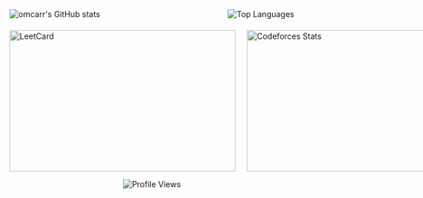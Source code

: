 <!-- Flexbox container for the first two images side by side with padding -->
<div style="display: flex; justify-content: space-between; gap: 20px;">
  <img src="https://github-readme-stats.vercel.app/api?username=omcarr&theme=gotham&show_icons=true" alt="omcarr's GitHub stats"/>
  <img src="https://github-readme-stats.vercel.app/api/top-langs/?username=omcarr&theme=gotham" alt="Top Languages"/>
</div>

<!-- Flexbox container for the second two images side by side with padding -->
<div style="display: flex; justify-content: space-between; gap: 20px; margin-top: 20px;">
  <img src="https://leetcard.jacoblin.cool/omcarr?ext=contest" width="400" height="250" alt="LeetCard"/>
  <img src="https://codeforces-readme-stats.vercel.app/api/card?username=omcarr&theme=vue&disable_animations=True&show_icons=true&force_username=true" width="400" height="250" alt="Codeforces Stats"/>
</div>

<!-- Centered Profile Views -->
<p align="center">
  <img src="https://komarev.com/ghpvc/?username=omcarr&style=for-the-badge&color=343434" alt="Profile Views"/>
</p>
